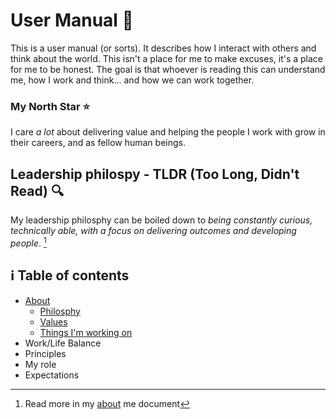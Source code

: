 # User Manual 📖
This is a user manual (or sorts). It describes how I interact with others and think about the world. This isn't a place for me to make excuses, it's a place for me to be honest. The goal is that whoever is reading this can understand me, how I work and think... and how we can work together.  

### My North Star ⭐ 
I care _a lot_ about delivering value and helping the people I work with grow in their careers, and as fellow human beings. 

## Leadership philospy - TLDR (Too Long, Didn't Read) 🔍
My leadership philosphy can be boiled down to _being constantly curious, technically able, with a focus on delivering outcomes and developing people_. [^1]
[^1]: Read more in my [about](https://github.com/jahewett/manager-docs/blob/main/docs/about.md#my-philosphy) me document


##  ℹ️ Table of contents
- [About](https://github.com/jahewett/manager-docs/blob/main/docs/about.md)
  - [Philosphy](https://github.com/jahewett/manager-docs/blob/main/docs/about.md)
  - [Values](https://github.com/jahewett/manager-docs/blob/main/docs/about.md#what-do-i-value)
  - [Things I'm working on](https://github.com/jahewett/manager-docs/blob/main/docs/about.md#things-im-trying-to-get-better-at)
- Work/Life Balance
- Principles
- My role
- Expectations

